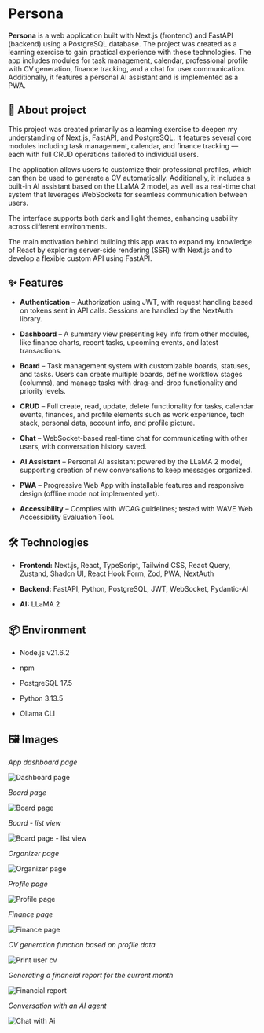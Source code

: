 # Persona

**Persona** is a web application built with Next.js (frontend) and FastAPI (backend) using a PostgreSQL database. The project was created as a learning exercise to gain practical experience with these technologies. The app includes modules for task management, calendar, professional profile with CV generation, finance tracking, and a chat for user communication. Additionally, it features a personal AI assistant and is implemented as a PWA.




## 📖 About project

This project was created primarily as a learning exercise to deepen my understanding of Next.js, FastAPI, and PostgreSQL. It features several core modules including task management, calendar, and finance tracking — each with full CRUD operations tailored to individual users.

  
The application allows users to customize their professional profiles, which can then be used to generate a CV automatically. Additionally, it includes a built-in AI assistant based on the LLaMA 2 model, as well as a real-time chat system that leverages WebSockets for seamless communication between users.

  
The interface supports both dark and light themes, enhancing usability across different environments.

  
The main motivation behind building this app was to expand my knowledge of React by exploring server-side rendering (SSR) with Next.js and to develop a flexible custom API using FastAPI.

  


## ✨ Features

- **Authentication** – Authorization using JWT, with request handling based on tokens sent in API calls. Sessions are handled by the NextAuth library.

-  **Dashboard** – A summary view presenting key info from other modules, like finance charts, recent tasks, upcoming events, and latest transactions.

- **Board** – Task management system with customizable boards, statuses, and tasks. Users can create multiple boards, define workflow stages (columns), and manage tasks with drag-and-drop functionality and priority levels.

-  **CRUD** – Full create, read, update, delete functionality for tasks, calendar events, finances, and profile elements such as work experience, tech stack, personal data, account info, and profile picture.

-  **Chat** – WebSocket-based real-time chat for communicating with other users, with conversation history saved.

-  **AI Assistant** – Personal AI assistant powered by the LLaMA 2 model, supporting creation of new conversations to keep messages organized.

-  **PWA** – Progressive Web App with installable features and responsive design (offline mode not implemented yet).

- **Accessibility** – Complies with WCAG guidelines; tested with WAVE Web Accessibility Evaluation Tool.

  

## 🛠 Technologies

-  **Frontend:** Next.js, React, TypeScript, Tailwind CSS, React Query, Zustand, Shadcn UI, React Hook Form, Zod, PWA, NextAuth

-  **Backend:** FastAPI, Python, PostgreSQL, JWT, WebSocket, Pydantic-AI

-  **AI:** LLaMA 2


  

## 📦 Environment

- Node.js v21.6.2

- npm

- PostgreSQL 17.5

- Python 3.13.5

- Ollama CLI




## 🖼️ Images

_App dashboard page_

![Dashboard page](/app-images/Dashboard.PNG)


_Board page_

![Board page](/app-images/board.gif)


_Board - list view_

![Board page - list view](/app-images/board-list-view.PNG)


_Organizer page_

![Organizer page](/app-images/Organizer.PNG)



_Profile page_

![Profile page](/app-images/Profile.PNG)



_Finance page_

![Finance page](/app-images/Finance.PNG)




_CV generation function based on profile data_

![Print user cv](/app-images/print-cv.gif)



_Generating a financial report for the current month_

![Financial report](/app-images/finance-report.gif)



_Conversation with an AI agent_

![Chat with Ai](/app-images/ai-chat.gif)


